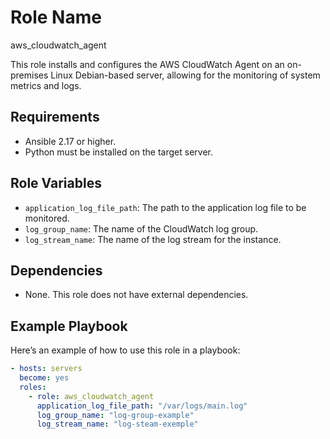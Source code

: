 Role Name
=========

aws_cloudwatch_agent

This role installs and configures the AWS CloudWatch Agent on an on-premises Linux Debian-based server, allowing for the monitoring
of system metrics and logs.

Requirements
------------

- Ansible 2.17 or higher.
- Python must be installed on the target server.

Role Variables
--------------

- `application_log_file_path`: The path to the application log file to be monitored.
- `log_group_name`: The name of the CloudWatch log group.
- `log_stream_name`: The name of the log stream for the instance.

Dependencies
------------

- None. This role does not have external dependencies.

Example Playbook
----------------

Here’s an example of how to use this role in a playbook:

```yaml
- hosts: servers
  become: yes
  roles:
    - role: aws_cloudwatch_agent
      application_log_file_path: "/var/logs/main.log"
      log_group_name: "log-group-example"
      log_stream_name: "log-steam-exemple"
```